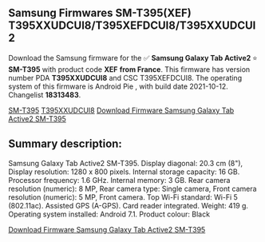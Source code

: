 <h2>Samsung Firmwares SM-T395(XEF) T395XXUDCUI8/T395XEFDCUI8/T395XXUDCUI2</h2>
Download the Samsung firmware for the ✅ <strong>Samsung Galaxy Tab Active2 </strong> ⭐ <strong>SM-T395</strong> with product code <strong>XEF</strong> <strong> from France</strong>. This firmware has version number PDA <strong>T395XXUDCUI8</strong> and CSC T395XEFDCUI8. The operating system of this firmware is Android Pie , with build date 2021-10-12. Changelist <strong>18313483</strong>.


[SM-T395](https://samfirm.shop/samsung/model/SM-T395)
[T395XXUDCUI8](https://samfirm.shop/samsung/pda/T395XXUDCUI8)
[Download Firmware Samsung Galaxy Tab Active2 SM-T395](https://samfirm.shop/samsung/firmware/464764)
<h2>Summary description:</h2>
<p>Samsung Galaxy Tab Active2 SM-T395. Display diagonal: 20.3 cm (8"), Display resolution: 1280 x 800 pixels. Internal storage capacity: 16 GB. Processor frequency: 1.6 GHz. Internal memory: 3 GB. Rear camera resolution (numeric): 8 MP, Rear camera type: Single camera, Front camera resolution (numeric): 5 MP, Front camera. Top Wi-Fi standard: Wi-Fi 5 (802.11ac). Assisted GPS (A-GPS). Card reader integrated. Weight: 419 g. Operating system installed: Android 7.1. Product colour: Black</p>


[Download Firmware Samsung Galaxy Tab Active2 SM-T395](https://samfirm.shop/samsung/firmware/464764)
